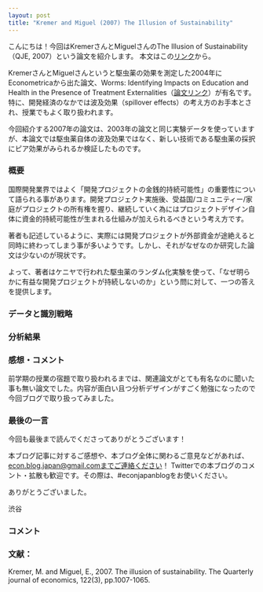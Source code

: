 ```yaml
---
layout: post
title: "Kremer and Miguel (2007) The Illusion of Sustainability"
---
```


こんにちは！今回はKremerさんとMiguelさんのThe Illusion of Sustainability（QJE, 2007）という論文を紹介します。
本文はこの[リンク](https://academic.oup.com/qje/article-abstract/122/3/1007/1879494)から。

KremerさんとMiguelさんというと駆虫薬の効果を測定した2004年にEconometricaから出た論文、Worms: Identifying Impacts on Education and Health in the Presence of Treatment Externalities（[論文リンク](https://onlinelibrary.wiley.com/doi/abs/10.1111/j.1468-0262.2004.00481.x?casa_token=Jd4ZQ_J-u68AAAAA:vGwBus4_g4T4BCw_NLOyr8timMZ4jTAJ1baGKyqvMPPuh5reCh5s5Xaacb6x-t2oHrEnulXF0to9eg)）が有名です。特に、開発経済のなかでは波及効果（spillover effects）の考え方のお手本とされ、授業でもよく取り扱われます。

今回紹介する2007年の論文は、2003年の論文と同じ実験データを使っていますが、本論文では駆虫薬自体の波及効果ではなく、新しい技術である駆虫薬の採択にピア効果がみられるか検証したものです。

### 概要
国際開発業界ではよく「開発プロジェクトの金銭的持続可能性」の重要性について語られる事があります。開発プロジェクト実施後、受益国/コミュニティー/家庭がプロジェクトの所有権を握り、継続していく為にはプロジェクトデザイン自体に資金的持続可能性が生まれる仕組みが加えられるべきという考え方です。

著者も記述しているように、実際には開発プロジェクトが外部資金が途絶えると同時に終わってしまう事が多いようです。しかし、それがなぜなのか研究した論文は少ないのが現状です。

よって、著者はケニヤで行われた駆虫薬のランダム化実験を使って、「なぜ明らかに有益な開発プロジェクトが持続しないのか」という問に対して、一つの答えを提供します。

### データと識別戦略


### 分析結果

### 感想・コメント
前学期の授業の宿題で取り扱われるまでは、関連論文がとても有名なのに聞いた事も無い論文でした。内容が面白い且つ分析デザインがすごく勉強になったので今回ブログで取り扱ってみました。


### 最後の一言

今回も最後まで読んでくださってありがとうございます！

本ブログ記事に対するご感想や、本ブログ全体に関わるご意見などがあれば、econ.blog.japan@gmail.comまでご連絡ください！
Twitterでの本ブログのコメント・拡散も歓迎です。その際は、#econjapanblogをお使いください。

ありがとうございました。

渋谷

### **コメント**


### **文献：**
Kremer, M. and Miguel, E., 2007. The illusion of sustainability. The Quarterly journal of economics, 122(3), pp.1007-1065.
